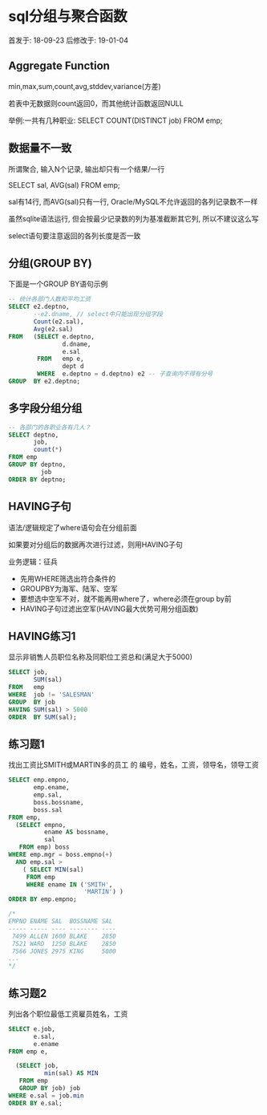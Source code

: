 # sql分组与聚合函数

首发于: 18-09-23 后修改于: 19-01-04

## Aggregate Function

min,max,sum,count,avg,stddev,variance(方差)

若表中无数据则count返回0，而其他统计函数返回NULL

举例:一共有几种职业: SELECT COUNT(DISTINCT job) FROM emp;

## 数据量不一致

所谓聚合, 输入N个记录, 输出却只有一个结果/一行

SELECT sal, AVG(sal) FROM emp;

sal有14行, 而AVG(sal)只有一行, Oracle/MySQL不允许返回的各列记录数不一样

虽然sqlite语法运行, 但会按最少记录数的列为基准截断其它列, 所以不建议这么写

select语句要注意返回的各列长度是否一致

## 分组(GROUP BY)

下面是一个GROUP BY语句示例

```sql
-- 统计各部门人数和平均工资
SELECT e2.deptno, 
       --e2.dname, // select中只能出现分组字段
       Count(e2.sal), 
       Avg(e2.sal) 
FROM   (SELECT e.deptno, 
               d.dname, 
               e.sal 
        FROM   emp e,
               dept d 
        WHERE  e.deptno = d.deptno) e2 -- 子查询内不得有分号 
GROUP  BY e2.deptno;
```

## 多字段分组分组

```sql
-- 各部门的各职业各有几人？
SELECT deptno,
       job,
       count(*)
FROM emp
GROUP BY deptno,
         job
ORDER BY deptno;
```

## HAVING子句

语法/逻辑规定了where语句会在分组前面

如果要对分组后的数据再次进行过滤，则用HAVING子句

业务逻辑：征兵

- 先用WHERE筛选出符合条件的
- GROUPBY为海军、陆军、空军
- 要想选中空军不对，就不能再用where了，where必须在group by前
- HAVING子句过滤出空军(HAVING最大优势可用分组函数)

## HAVING练习1

显示非销售人员职位名称及同职位工资总和(满足大于5000)

```sql
SELECT job, 
       SUM(sal) 
FROM   emp 
WHERE  job != 'SALESMAN' 
GROUP  BY job 
HAVING SUM(sal) > 5000 
ORDER  BY SUM(sal); 
```

## 练习题1

找出工资比SMITH或MARTIN多的员工 的 编号，姓名，工资，领导名，领导工资

```sql
SELECT emp.empno,
       emp.ename,
       emp.sal,
       boss.bossname,
       boss.sal
FROM emp,
  (SELECT empno,
          ename AS bossname,
          sal
   FROM emp) boss
WHERE emp.mgr = boss.empno(+)
  AND emp.sal >
    ( SELECT MIN(sal)
     FROM emp
     WHERE ename IN ('SMITH',
                     'MARTIN') )
ORDER BY emp.empno;

/*
EMPNO ENAME SAL  BOSSNAME SAL
----- ----- ---- -------- ----
 7499 ALLEN 1600 BLAKE    2850
 7521 WARD  1250 BLAKE    2850
 7566 JONES 2975 KING     5000
...
*/
```

## 练习题2

列出各个职位最低工资雇员姓名，工资

```sql
SELECT e.job,
       e.sal,
       e.ename
FROM emp e,

  (SELECT job,
          min(sal) AS MIN
   FROM emp
   GROUP BY job) job
WHERE e.sal = job.min
ORDER BY e.sal;
```
